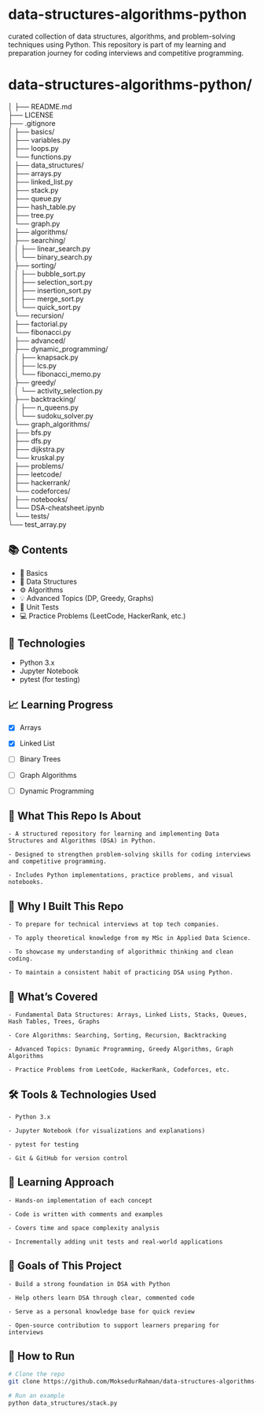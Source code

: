 # data-structures-algorithms-python
 curated collection of data structures, algorithms, and problem-solving techniques using Python. This repository is part of my learning and preparation journey for coding interviews and competitive programming.

# data-structures-algorithms-python/  
│
├── README.md  
├── LICENSE  
├── .gitignore  
│
├── basics/  
│   ├── variables.py  
│   ├── loops.py  
│   └── functions.py  
│
├── data_structures/  
│   ├── arrays.py  
│   ├── linked_list.py  
│   ├── stack.py  
│   ├── queue.py  
│   ├── hash_table.py  
│   ├── tree.py  
│   └── graph.py  
│
├── algorithms/  
│   ├── searching/  
│   │   ├── linear_search.py  
│   │   └── binary_search.py  
│   ├── sorting/  
│   │   ├── bubble_sort.py  
│   │   ├── selection_sort.py  
│   │   ├── insertion_sort.py  
│   │   ├── merge_sort.py  
│   │   └── quick_sort.py  
│   └── recursion/  
│       ├── factorial.py  
│       └── fibonacci.py  
│
├── advanced/  
│   ├── dynamic_programming/  
│   │   ├── knapsack.py  
│   │   ├── lcs.py  
│   │   └── fibonacci_memo.py  
│   ├── greedy/  
│   │   └── activity_selection.py  
│   ├── backtracking/  
│   │   ├── n_queens.py  
│   │   └── sudoku_solver.py  
│   └── graph_algorithms/  
│       ├── bfs.py  
│       ├── dfs.py  
│       ├── dijkstra.py  
│       └── kruskal.py  
│
├── problems/   
│   ├── leetcode/  
│   ├── hackerrank/  
│   └── codeforces/  
│
├── notebooks/  
│   └── DSA-cheatsheet.ipynb  
│
└── tests/  
    └── test_array.py  


## 📚 Contents

- 🔰 Basics
- 🧱 Data Structures
- ⚙️ Algorithms
- 💡 Advanced Topics (DP, Greedy, Graphs)
- 🧪 Unit Tests
- 💻 Practice Problems (LeetCode, HackerRank, etc.)

## 🧰 Technologies

- Python 3.x
- Jupyter Notebook
- pytest (for testing)

## 📈 Learning Progress

- [x] Arrays
- [x] Linked List
- [ ] Binary Trees
- [ ] Graph Algorithms
- [ ] Dynamic Programming


## 🧠 What This Repo Is About
    - A structured repository for learning and implementing Data Structures and Algorithms (DSA) in Python.

    - Designed to strengthen problem-solving skills for coding interviews and competitive programming.

    - Includes Python implementations, practice problems, and visual notebooks.

## 📌 Why I Built This Repo
    - To prepare for technical interviews at top tech companies.

    - To apply theoretical knowledge from my MSc in Applied Data Science.

    - To showcase my understanding of algorithmic thinking and clean coding.

    - To maintain a consistent habit of practicing DSA using Python.

## 🧱 What’s Covered
    - Fundamental Data Structures: Arrays, Linked Lists, Stacks, Queues, Hash Tables, Trees, Graphs

    - Core Algorithms: Searching, Sorting, Recursion, Backtracking

    - Advanced Topics: Dynamic Programming, Greedy Algorithms, Graph Algorithms

    - Practice Problems from LeetCode, HackerRank, Codeforces, etc.

## 🛠️ Tools & Technologies Used
    - Python 3.x

    - Jupyter Notebook (for visualizations and explanations)

    - pytest for testing

    - Git & GitHub for version control

## 📘 Learning Approach
    - Hands-on implementation of each concept

    - Code is written with comments and examples

    - Covers time and space complexity analysis

    - Incrementally adding unit tests and real-world applications

## 🎯 Goals of This Project
    - Build a strong foundation in DSA with Python

    - Help others learn DSA through clear, commented code

    - Serve as a personal knowledge base for quick review

    - Open-source contribution to support learners preparing for interviews


## 🚀 How to Run

```bash
# Clone the repo
git clone https://github.com/MoksedurRahman/data-structures-algorithms-python.git

# Run an example
python data_structures/stack.py
